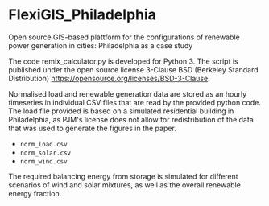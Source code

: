 # FlexiGIS_Philadelphia

Open source GIS-based plattform for the configurations of renewable power generation in cities: Philadelphia as a case study

The code remix_calculator.py is developed for Python 3. The script is published under the open source license 3-Clause BSD (Berkeley Standard Distribution) https://opensource.org/licenses/BSD-3-Clause.

Normalised load and renewable generation data are stored as an hourly timeseries in individual CSV files that are read by the provided python code. The load file provided is based on a simulated residential building in Philadelphia, as PJM's license does not allow for redistribution of the data that was used to generate the figures in the paper.

* `norm_load.csv`
* `norm_solar.csv`
* `norm_wind.csv`

The required balancing energy from storage is simulated for different scenarios of wind and solar mixtures, as well as the overall renewable energy fraction.
